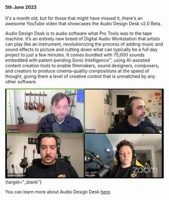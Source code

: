 #### 5th June 2023

It's a month old, but for those that might have missed it, there's an awesome YouTube video that showcases the Audio Design Desk v2.0 Beta.

Audio Design Desk is to audio software what Pro Tools was to the tape machine. It’s an entirely new breed of Digital Audio Workstation that artists can play like an instrument, revolutionizing the process of adding music and sound effects to picture and cutting down what can typically be a full day project to just a few minutes. It comes bundled with 75,000 sounds embedded with patent-pending Sonic Intelligence™, using AI-assisted content creation tools to enable filmmakers, sound designers, composers, and creators to produce cinema-quality compositions at the speed of thought, giving them a level of creative control that is unmatched by any other software.

[![](/static/add.jpg)](https://www.youtube.com/watch?v=fojw1YNmuUM){target="_blank"}

You can learn more about Audio Design Desk [here](/ecosystem/tools/#audio-design-desk).